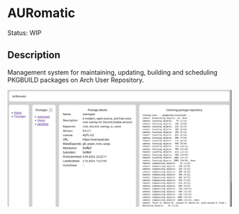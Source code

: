 # AURomatic

Status: WIP

## Description

Management system for maintaining, updating, building and scheduling PKGBUILD packages on Arch User Repository.

![](assets/wip.png)